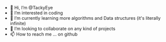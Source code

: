 - 👋 Hi, I’m @TackyEye
- 👀 I’m interested in coding
- 🌱 I’m currently learning more algorithms and Data structures (it's literally infinite)
- 💞️ I’m looking to collaborate on any kind of projects
- 📫 How to reach me ... on github

<!---
TackyEye/TackyEye is a ✨ special ✨ repository because its `README.md` (this file) appears on your GitHub profile.
You can click the Preview link to take a look at your changes.
--->
